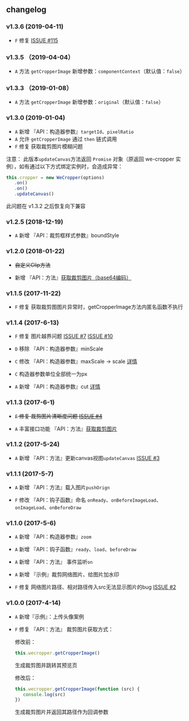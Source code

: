 ## changelog

### v1.3.6 (2019-04-11)

- `F` 修复 [ISSUE #115](https://github.com/we-plugin/we-cropper/issues/115)

### v1.3.5 （2019-04-04）

- `A` 方法 `getCropperImage` 新增参数：`componentContext`（默认值：`false`）

### v1.3.3 （2019-01-08）

- `A` 方法 `getCropperImage` 新增参数：`original`（默认值：`false`）

### v1.3.0 (2019-01-04)

- `A` 新增 『API：构造器参数』`targetId`、`pixelRatio`
- `A` 允许 `getCropperImage` 通过 `then` 链式调用
- `F` 修复 获取裁剪图片模糊问题

注意： 此版本`updateCanvas`方法返回 `Promise` 对象（原返回 we-cropper 实例），如有通过以下方式绑定实例时，会造成异常：

```javascript
this.cropper = new WeCropper(options)
   .on()
   .on()
   .updateCanvas()
```
此问题在 v1.3.2 之后恢复向下兼容

### v1.2.5 (2018-12-19)

- `A` 新增 『API：裁剪框样式参数』boundStyle

### v1.2.0 (2018-01-22)

- ~~自定义Clip方法~~

- 新增 『API：方法』[获取裁剪图片（base64编码）](https://we-plugin.github.io/we-cropper/#/api?id=wecroppergetcropperbase64callback)

### v1.1.5 (2017-11-22)

- `F` 修复 获取裁剪图图片异常时，getCropperImage方法内匿名函数不执行

### v1.1.4 (2017-6-13)

- `F` 修复 图片越界问题 [ISSUE #7](https://github.com/we-plugin/we-cropper/issues/7) [ISSUE #10](https://github.com/we-plugin/we-cropper/issues/10)

- `D` 移除 『API：构造器参数』minScale

- `C` 修改 『API：构造器参数』maxScale -> scale [详情]()

- `C` 构造器参数单位全部统一为px

- `A` 新增 『API：构造器参数』cut [详情]()

### v1.1.3 (2017-6-1)
- ~~`F` 修复 裁剪图片清晰度问题 [ISSUE #4](https://github.com/we-plugin/we-cropper/issues/4)~~

- `A` 丰富接口功能 『API：方法』[获取裁剪图片](https://we-plugin.github.io/we-cropper/#/api?id=wecroppergetcropperimageoptcallback)

### v1.1.2 (2017-5-24)
- `A` 新增 『API：方法』更新canvas视图`updateCanvas` [ISSUE #3](https://github.com/we-plugin/we-cropper/issues/3)

### v1.1.1 (2017-5-7)
- `A` 新增 『API：方法』载入图片`pushOrign`

- `F` 修改 『API：钩子函数』命名 `onReady`、`onBeforeImageLoad`、`onImageLoad`、`onBeforeDraw`

### v1.1.0 (2017-5-6)

- `A` 新增 『API：构造器参数』`zoom`

- `A` 新增 『API：钩子函数』`ready`、`load`、`beforeDraw`

- `A` 新增 『API：方法』 事件监听`on`

- `A` 新增 『示例』裁剪网络图片、给图片加水印

- `F` 修复  网络图片路径、相对路径传入src无法显示图片的bug [ISSUE #2](https://github.com/we-plugin/we-cropper/issues/2)

### v1.0.0 (2017-4-14) 

- `A` 新增『示例』：上传头像案例

- `F` 修复 『API：方法』 裁剪图片获取方式： 

    修改前：

    ```javascript
    this.wecropper.getCropperImage()
    ```

    生成裁剪图并跳转其预览页
    
    修改后：
    
    ```javascript
    this.wecropper.getCropperImage(function (src) {
       console.log(src)
    })
    ```
    生成裁剪图片并返回其路径作为回调参数
    